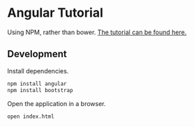 # Angular Tutorial

Using NPM, rather than bower. [The tutorial can be found here.](http://campus.codeschool.com/courses/shaping-up-with-angular-js/intro)


## Development

Install dependencies.

```sh
npm install angular
npm install bootstrap
```

Open the application in a browser.

```sh
open index.html
```
